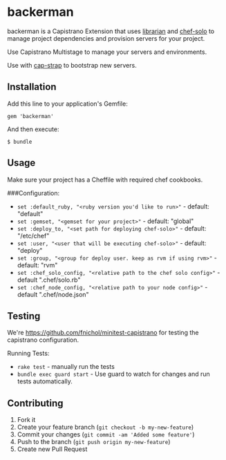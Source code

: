 # backerman

  backerman is a Capistrano Extension that uses [librarian](https://github.com/applicationsonline/librarian.git "chef-librarian")
and [chef-solo](https://github.com/opscode/chef "chef") to manage project dependencies and provision servers for your project.

Use Capistrano Multistage to manage your servers and environments.

Use with [cap-strap](https://github.com/substantial/cap-strap "cap-strap") to bootstrap new servers.

## Installation

Add this line to your application's Gemfile:

    gem 'backerman'

And then execute:

    $ bundle

## Usage
  Make sure your project has a Cheffile with required chef cookbooks.

###Configuration:

* `set :default_ruby, "<ruby version you'd like to run>"` - default: "default"
* `set :gemset, "<gemset for your project>"` - default: "global"
* `set :deploy_to, "<set path for deploying chef-solo>"` - default: "/etc/chef"
* `set :user, "<user that will be executing chef-solo>"` - default: "deploy"
* `set :group, "<group for deploy user. keep as rvm if using rvm>"` - default: "rvm"
* `set :chef_solo_config, "<relative path to the chef solo config>"` - default ".chef/solo.rb"
* `set :chef_node_config, "<relative path to your node config>"` - default ".chef/node.json"

## Testing

 We're https://github.com/fnichol/minitest-capistrano for testing the capistrano
configuration.

Running Tests:

* `rake test` - manually run the tests
* `bundle exec guard start` - Use guard to watch for changes and run tests automatically.

## Contributing

1. Fork it
2. Create your feature branch (`git checkout -b my-new-feature`)
3. Commit your changes (`git commit -am 'Added some feature'`)
4. Push to the branch (`git push origin my-new-feature`)
5. Create new Pull Request
